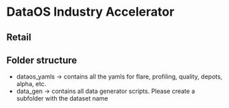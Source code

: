 # DataOS Industry Accelerator
## Retail

## Folder structure

* dataos_yamls -> contains all the yamls for flare, profiling, quality, depots, alpha, etc. 
* data_gen -> contains all data generator scripts. Please create a subfolder with the dataset name